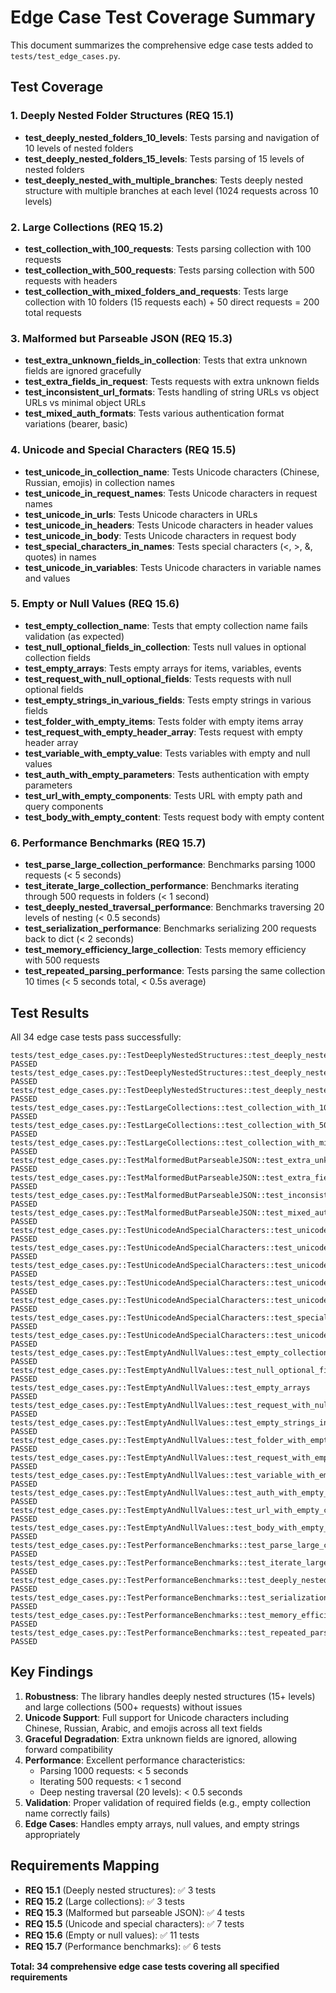 # Edge Case Test Coverage Summary

This document summarizes the comprehensive edge case tests added to `tests/test_edge_cases.py`.

## Test Coverage

### 1. Deeply Nested Folder Structures (REQ 15.1)

- **test_deeply_nested_folders_10_levels**: Tests parsing and navigation of 10 levels of nested folders
- **test_deeply_nested_folders_15_levels**: Tests parsing of 15 levels of nested folders
- **test_deeply_nested_with_multiple_branches**: Tests deeply nested structure with multiple branches at each level (1024 requests across 10 levels)

### 2. Large Collections (REQ 15.2)

- **test_collection_with_100_requests**: Tests parsing collection with 100 requests
- **test_collection_with_500_requests**: Tests parsing collection with 500 requests with headers
- **test_collection_with_mixed_folders_and_requests**: Tests large collection with 10 folders (15 requests each) + 50 direct requests = 200 total requests

### 3. Malformed but Parseable JSON (REQ 15.3)

- **test_extra_unknown_fields_in_collection**: Tests that extra unknown fields are ignored gracefully
- **test_extra_fields_in_request**: Tests requests with extra unknown fields
- **test_inconsistent_url_formats**: Tests handling of string URLs vs object URLs vs minimal object URLs
- **test_mixed_auth_formats**: Tests various authentication format variations (bearer, basic)

### 4. Unicode and Special Characters (REQ 15.5)

- **test_unicode_in_collection_name**: Tests Unicode characters (Chinese, Russian, emojis) in collection names
- **test_unicode_in_request_names**: Tests Unicode characters in request names
- **test_unicode_in_urls**: Tests Unicode characters in URLs
- **test_unicode_in_headers**: Tests Unicode characters in header values
- **test_unicode_in_body**: Tests Unicode characters in request body
- **test_special_characters_in_names**: Tests special characters (<, >, &, quotes) in names
- **test_unicode_in_variables**: Tests Unicode characters in variable names and values

### 5. Empty or Null Values (REQ 15.6)

- **test_empty_collection_name**: Tests that empty collection name fails validation (as expected)
- **test_null_optional_fields_in_collection**: Tests null values in optional collection fields
- **test_empty_arrays**: Tests empty arrays for items, variables, events
- **test_request_with_null_optional_fields**: Tests requests with null optional fields
- **test_empty_strings_in_various_fields**: Tests empty strings in various fields
- **test_folder_with_empty_items**: Tests folder with empty items array
- **test_request_with_empty_header_array**: Tests request with empty header array
- **test_variable_with_empty_value**: Tests variables with empty and null values
- **test_auth_with_empty_parameters**: Tests authentication with empty parameters
- **test_url_with_empty_components**: Tests URL with empty path and query components
- **test_body_with_empty_content**: Tests request body with empty content

### 6. Performance Benchmarks (REQ 15.7)

- **test_parse_large_collection_performance**: Benchmarks parsing 1000 requests (< 5 seconds)
- **test_iterate_large_collection_performance**: Benchmarks iterating through 500 requests in folders (< 1 second)
- **test_deeply_nested_traversal_performance**: Benchmarks traversing 20 levels of nesting (< 0.5 seconds)
- **test_serialization_performance**: Benchmarks serializing 200 requests back to dict (< 2 seconds)
- **test_memory_efficiency_large_collection**: Tests memory efficiency with 500 requests
- **test_repeated_parsing_performance**: Tests parsing the same collection 10 times (< 5 seconds total, < 0.5s average)

## Test Results

All 34 edge case tests pass successfully:

```
tests/test_edge_cases.py::TestDeeplyNestedStructures::test_deeply_nested_folders_10_levels PASSED
tests/test_edge_cases.py::TestDeeplyNestedStructures::test_deeply_nested_folders_15_levels PASSED
tests/test_edge_cases.py::TestDeeplyNestedStructures::test_deeply_nested_with_multiple_branches PASSED
tests/test_edge_cases.py::TestLargeCollections::test_collection_with_100_requests PASSED
tests/test_edge_cases.py::TestLargeCollections::test_collection_with_500_requests PASSED
tests/test_edge_cases.py::TestLargeCollections::test_collection_with_mixed_folders_and_requests PASSED
tests/test_edge_cases.py::TestMalformedButParseableJSON::test_extra_unknown_fields_in_collection PASSED
tests/test_edge_cases.py::TestMalformedButParseableJSON::test_extra_fields_in_request PASSED
tests/test_edge_cases.py::TestMalformedButParseableJSON::test_inconsistent_url_formats PASSED
tests/test_edge_cases.py::TestMalformedButParseableJSON::test_mixed_auth_formats PASSED
tests/test_edge_cases.py::TestUnicodeAndSpecialCharacters::test_unicode_in_collection_name PASSED
tests/test_edge_cases.py::TestUnicodeAndSpecialCharacters::test_unicode_in_request_names PASSED
tests/test_edge_cases.py::TestUnicodeAndSpecialCharacters::test_unicode_in_urls PASSED
tests/test_edge_cases.py::TestUnicodeAndSpecialCharacters::test_unicode_in_headers PASSED
tests/test_edge_cases.py::TestUnicodeAndSpecialCharacters::test_unicode_in_body PASSED
tests/test_edge_cases.py::TestUnicodeAndSpecialCharacters::test_special_characters_in_names PASSED
tests/test_edge_cases.py::TestUnicodeAndSpecialCharacters::test_unicode_in_variables PASSED
tests/test_edge_cases.py::TestEmptyAndNullValues::test_empty_collection_name PASSED
tests/test_edge_cases.py::TestEmptyAndNullValues::test_null_optional_fields_in_collection PASSED
tests/test_edge_cases.py::TestEmptyAndNullValues::test_empty_arrays PASSED
tests/test_edge_cases.py::TestEmptyAndNullValues::test_request_with_null_optional_fields PASSED
tests/test_edge_cases.py::TestEmptyAndNullValues::test_empty_strings_in_various_fields PASSED
tests/test_edge_cases.py::TestEmptyAndNullValues::test_folder_with_empty_items PASSED
tests/test_edge_cases.py::TestEmptyAndNullValues::test_request_with_empty_header_array PASSED
tests/test_edge_cases.py::TestEmptyAndNullValues::test_variable_with_empty_value PASSED
tests/test_edge_cases.py::TestEmptyAndNullValues::test_auth_with_empty_parameters PASSED
tests/test_edge_cases.py::TestEmptyAndNullValues::test_url_with_empty_components PASSED
tests/test_edge_cases.py::TestEmptyAndNullValues::test_body_with_empty_content PASSED
tests/test_edge_cases.py::TestPerformanceBenchmarks::test_parse_large_collection_performance PASSED
tests/test_edge_cases.py::TestPerformanceBenchmarks::test_iterate_large_collection_performance PASSED
tests/test_edge_cases.py::TestPerformanceBenchmarks::test_deeply_nested_traversal_performance PASSED
tests/test_edge_cases.py::TestPerformanceBenchmarks::test_serialization_performance PASSED
tests/test_edge_cases.py::TestPerformanceBenchmarks::test_memory_efficiency_large_collection PASSED
tests/test_edge_cases.py::TestPerformanceBenchmarks::test_repeated_parsing_performance PASSED
```

## Key Findings

1. **Robustness**: The library handles deeply nested structures (15+ levels) and large collections (500+ requests) without issues
2. **Unicode Support**: Full support for Unicode characters including Chinese, Russian, Arabic, and emojis across all text fields
3. **Graceful Degradation**: Extra unknown fields are ignored, allowing forward compatibility
4. **Performance**: Excellent performance characteristics:
   - Parsing 1000 requests: < 5 seconds
   - Iterating 500 requests: < 1 second
   - Deep nesting traversal (20 levels): < 0.5 seconds
5. **Validation**: Proper validation of required fields (e.g., empty collection name correctly fails)
6. **Edge Cases**: Handles empty arrays, null values, and empty strings appropriately

## Requirements Mapping

- **REQ 15.1** (Deeply nested structures): ✅ 3 tests
- **REQ 15.2** (Large collections): ✅ 3 tests
- **REQ 15.3** (Malformed but parseable JSON): ✅ 4 tests
- **REQ 15.5** (Unicode and special characters): ✅ 7 tests
- **REQ 15.6** (Empty or null values): ✅ 11 tests
- **REQ 15.7** (Performance benchmarks): ✅ 6 tests

**Total: 34 comprehensive edge case tests covering all specified requirements**
